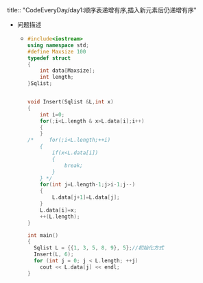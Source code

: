 title:: "CodeEveryDay/day1:顺序表递增有序,插入新元素后仍递增有序"

- 问题描述
	- ```c++
	  #include<iostream>
	  using namespace std;
	  #define Maxsize 100
	  typedef struct
	  {
	      int data[Maxsize];
	      int length;
	  }Sqlist;
	  
	  
	  void Insert(Sqlist &L,int x)
	  {
	      int i=0;
	      for(;i<L.length & x>L.data[i];i++)
	      {
	      }
	  /*     for(;i<L.length;++i)
	      {	
	          if(x<L.data[i])
	          {
	              break;
	          }
	      } */
	      for(int j=L.length-1;j>i-1;j--)
	      {
	          L.data[j+1]=L.data[j];
	      }
	      L.data[i]=x;
	      ++(L.length);
	  }
	  
	  int main()
	  {
	    Sqlist L = {{1, 3, 5, 8, 9}, 5};//初始化方式
	    Insert(L, 6);
	    for (int j = 0; j < L.length; ++j)
	      cout << L.data[j] << endl;
	  }
	  ```